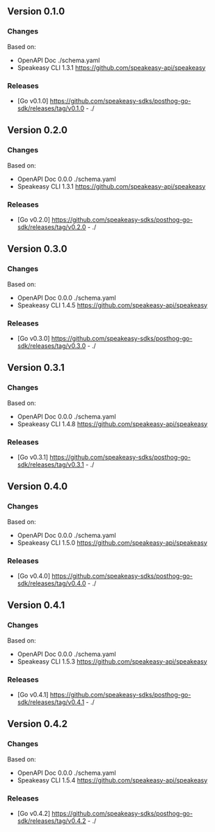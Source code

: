 

## Version 0.1.0
### Changes
Based on:
- OpenAPI Doc  ./schema.yaml
- Speakeasy CLI 1.3.1 https://github.com/speakeasy-api/speakeasy
### Releases
- [Go v0.1.0] https://github.com/speakeasy-sdks/posthog-go-sdk/releases/tag/v0.1.0 - ./

## Version 0.2.0
### Changes
Based on:
- OpenAPI Doc 0.0.0 ./schema.yaml
- Speakeasy CLI 1.3.1 https://github.com/speakeasy-api/speakeasy
### Releases
- [Go v0.2.0] https://github.com/speakeasy-sdks/posthog-go-sdk/releases/tag/v0.2.0 - ./

## Version 0.3.0
### Changes
Based on:
- OpenAPI Doc 0.0.0 ./schema.yaml
- Speakeasy CLI 1.4.5 https://github.com/speakeasy-api/speakeasy
### Releases
- [Go v0.3.0] https://github.com/speakeasy-sdks/posthog-go-sdk/releases/tag/v0.3.0 - ./

## Version 0.3.1
### Changes
Based on:
- OpenAPI Doc 0.0.0 ./schema.yaml
- Speakeasy CLI 1.4.8 https://github.com/speakeasy-api/speakeasy
### Releases
- [Go v0.3.1] https://github.com/speakeasy-sdks/posthog-go-sdk/releases/tag/v0.3.1 - ./

## Version 0.4.0
### Changes
Based on:
- OpenAPI Doc 0.0.0 ./schema.yaml
- Speakeasy CLI 1.5.0 https://github.com/speakeasy-api/speakeasy
### Releases
- [Go v0.4.0] https://github.com/speakeasy-sdks/posthog-go-sdk/releases/tag/v0.4.0 - ./

## Version 0.4.1
### Changes
Based on:
- OpenAPI Doc 0.0.0 ./schema.yaml
- Speakeasy CLI 1.5.3 https://github.com/speakeasy-api/speakeasy
### Releases
- [Go v0.4.1] https://github.com/speakeasy-sdks/posthog-go-sdk/releases/tag/v0.4.1 - ./

## Version 0.4.2
### Changes
Based on:
- OpenAPI Doc 0.0.0 ./schema.yaml
- Speakeasy CLI 1.5.4 https://github.com/speakeasy-api/speakeasy
### Releases
- [Go v0.4.2] https://github.com/speakeasy-sdks/posthog-go-sdk/releases/tag/v0.4.2 - ./